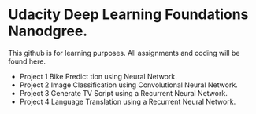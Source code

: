# Udacity Deep Learning Foundations Nanodgree.

This github is for learning purposes. All assignments and coding will be found here.

- Project 1 Bike Predict tion using Neural Network.
- Project 2 Image Classification using Convolutional Neural Network.
- Project 3 Generate TV Script using a Recurrent Neural Network.
- Project 4 Language Translation using a Recurrent Neural Network.
